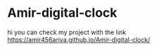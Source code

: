 # Amir-digital-clock
hi you can check my project with the link
 https://amir456ariya.github.io/Amir-digital-clock/
